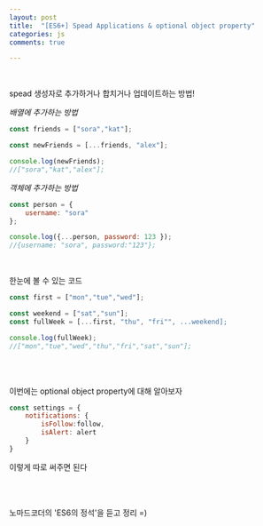 ```yaml
---
layout: post
title:  "[ES6+] Spead Applications & optional object property"
categories: js 
comments: true

---
```


<br>

spead 생성자로 추가하거나 합치거나 업데이트하는 방법!

*배열에 추가하는 방법*

~~~javascript
const friends = ["sora","kat"];

const newFriends = [...friends, "alex"];

console.log(newFriends);
//["sora","kat","alex"];
~~~

*객체에 추가하는 방법*

~~~javascript
const person = {
	username: "sora"
};

console.log({...person, password: 123 });
//{username: "sora", password:"123"};
~~~

<br>

한눈에 볼 수 있는 코드

~~~javascript
const first = ["mon","tue","wed"];

const weekend = ["sat","sun"];
const fullWeek = [...first, "thu", "fri"", ...weekend];

console.log(fullWeek);
//["mon","tue","wed","thu","fri","sat","sun"];
~~~

<br>

<Br>

이번에는 optional object property에 대해 알아보자

~~~javascript
const settings = {
	notifications: {
		isFollow:follow,
		isAlert: alert
	}
}
~~~

이렇게 따로 써주면 된다

<br>

<Br>

노마드코더의 'ES6의 정석'을 듣고 정리 =)











